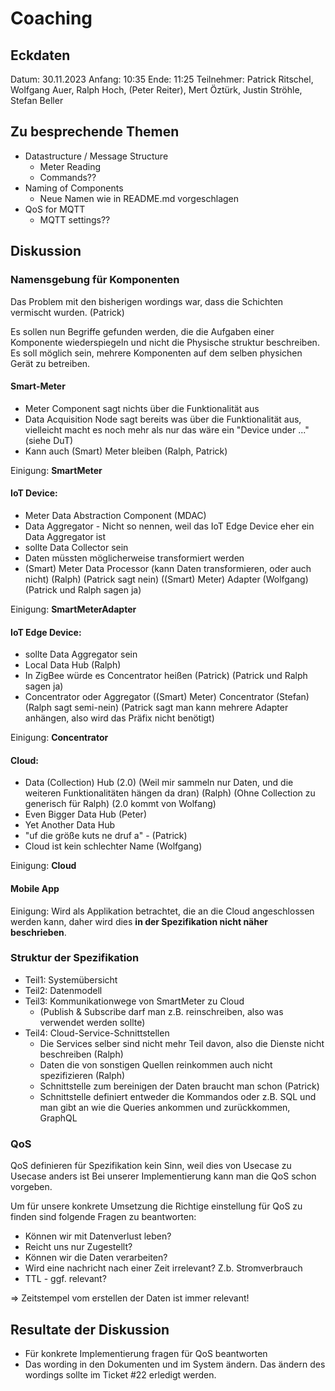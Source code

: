 # Coaching

## Eckdaten

Datum: 30.11.2023
Anfang: 10:35
Ende: 11:25
Teilnehmer: Patrick Ritschel, Wolfgang Auer, Ralph Hoch, (Peter Reiter), Mert Öztürk, Justin Ströhle, Stefan Beller

## Zu besprechende Themen

- Datastructure / Message Structure
    - Meter Reading
    - Commands??
- Naming of Components
    - Neue Namen wie in README.md vorgeschlagen
- QoS for MQTT
    - MQTT settings??

## Diskussion

### Namensgebung für Komponenten

Das Problem mit den bisherigen wordings war, dass die Schichten vermischt wurden. (Patrick)

Es sollen nun Begriffe gefunden werden, die die Aufgaben einer Komponente wiederspiegeln und nicht die Physische struktur beschreiben. Es soll möglich sein, mehrere Komponenten auf dem selben physichen Gerät zu betreiben.

#### Smart-Meter
- Meter Component sagt nichts über die Funktionalität aus
- Data Acquisition Node sagt bereits was über die Funktionalität aus, vielleicht macht es noch mehr als nur das
wäre ein "Device under ..." (siehe DuT)
- Kann auch (Smart) Meter bleiben (Ralph, Patrick)

Einigung: **SmartMeter**

#### IoT Device:
- Meter Data Abstraction Component (MDAC)
- Data Aggregator - Nicht so nennen, weil das IoT Edge Device eher ein Data Aggregator ist
- sollte Data Collector sein
- Daten müssten möglicherweise transformiert werden
- (Smart) Meter Data Processor (kann Daten transformieren, oder auch nicht) (Ralph) (Patrick sagt nein)
((Smart) Meter) Adapter (Wolfgang) (Patrick und Ralph sagen ja)

Einigung: **SmartMeterAdapter**

#### IoT Edge Device:
- sollte Data Aggregator sein
- Local Data Hub (Ralph)
- In ZigBee würde es Concentrator heißen (Patrick) (Patrick und Ralph sagen ja)
- Concentrator oder Aggregator
((Smart) Meter) Concentrator (Stefan) (Ralph sagt semi-nein) (Patrick sagt man kann mehrere Adapter anhängen, also wird das Präfix nicht benötigt)

Einigung: **Concentrator**

#### Cloud:
- Data (Collection) Hub (2.0) (Weil mir sammeln nur Daten, und die weiteren Funktionalitäten hängen da dran) (Ralph) (Ohne Collection zu generisch für Ralph) (2.0 kommt von Wolfang)
- Even Bigger Data Hub (Peter)
- Yet Another Data Hub
- "uf die größe kuts ne druf a" - (Patrick)
- Cloud ist kein schlechter Name (Wolfgang)

Einigung: **Cloud**


#### Mobile App

Einigung: Wird als Applikation betrachtet, die an die Cloud angeschlossen werden kann, daher wird dies **in der Spezifikation nicht näher beschrieben**.

### Struktur der Spezifikation

- Teil1: Systemübersicht
- Teil2: Datenmodell
- Teil3: Kommunikationwege von SmartMeter zu Cloud
    - (Publish & Subscribe darf man z.B. reinschreiben, also was verwendet werden sollte)
- Teil4: Cloud-Service-Schnittstellen
    - Die Services selber sind nicht mehr Teil davon, also die Dienste nicht beschreiben (Ralph)
    - Daten die von sonstigen Quellen reinkommen auch nicht spezifizieren (Ralph)
    - Schnittstelle zum bereinigen der Daten braucht man schon (Patrick)
    - Schnittstelle definiert entweder die Kommandos oder z.B. SQL und man gibt an wie die Queries ankommen und zurückkommen, GraphQL


### QoS 

QoS definieren für Spezifikation kein Sinn, weil dies von Usecase zu Usecase anders ist
Bei unserer Implementierung kann man die QoS schon vorgeben.

Um für unsere konkrete Umsetzung die Richtige einstellung für QoS zu finden sind folgende Fragen zu beantworten:
- Können wir mit Datenverlust leben?
- Reicht uns nur Zugestellt? 
- Können wir die Daten verarbeiten?
- Wird eine nachricht nach einer Zeit irrelevant? Z.b. Stromverbrauch
- TTL - ggf. relevant?

=> Zeitstempel vom erstellen der Daten ist immer relevant!

## Resultate der Diskussion

- Für konkrete Implementierung fragen für QoS beantworten
- Das wording in den Dokumenten und im System ändern. Das ändern des wordings sollte im Ticket #22 erledigt werden.
